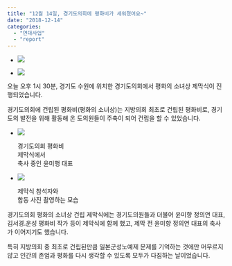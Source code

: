 ```yaml
---
title: "12월 14일, 경기도의회에 평화비가 세워졌어요~"
date: "2018-12-14"
categories: 
  - "연대사업"
  - "report"
---
```


- ![](https://r2.womenandwar.net/2018/12/181214_kyeongkidouihoe-pyeonghwabi9-2-1024x768.jpg)
    
- ![](https://r2.womenandwar.net/2018/12/181214_kyeongkidouihoe-pyeonghwabi16-2-1024x768.jpg)
    

오늘 오후 1시 30분, 경기도 수원에 위치한 경기도의회에서 평화의 소녀상 제막식이 진행되었습니다.  
  
경기도의회에 건립된 평화비(평화의 소녀상)는 지방의회 최초로 건립된 평화비로, 경기도의 발전을 위해 활동해 온 도의원들이 주축이 되어 건립을 할 수 있었습니다.  

- ![](https://r2.womenandwar.net/2018/12/181214_kyeongkidouihoe-pyeonghwabi3-2-1024x768.jpg)
    
    경기도의회 평화비  
    제막식에서  
    축사 중인 윤미행 대표
    
- ![](https://r2.womenandwar.net/2018/12/181214_kyeongkidouihoe-pyeonghwabi5-2-1024x768.jpg)
    
    제막식 참석자와  
    합동 사진 촬영하는 모습
    

경기도의회 평화의 소녀상 건립 제막식에는 경기도의원들과 더불어 윤미향 정의연 대표, 김서경.운성 평화비 작가 등이 제막식에 함께 했고, 제막 전 윤미향 정의연 대표의 축사가 이어지기도 했습니다.  
  
특히 지방의회 중 최초로 건립된만큼 일본군성노예제 문제를 기억하는 것에만 머무르지 않고 인간의 존엄과 평화를 다시 생각할 수 있도록 모두가 다짐하는 날이었습니다.
